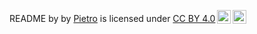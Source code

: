 <p xmlns:cc="http://creativecommons.org/ns#" xmlns:dct="http://purl.org/dc/terms/"><span property="dct:title">README by</span> by <a rel="cc:attributionURL dct:creator" property="cc:attributionName" href="https://github.com/craquep">Pietro</a> is licensed under <a href="https://creativecommons.org/licenses/by/4.0/?ref=chooser-v1" target="_blank" rel="license noopener noreferrer" style="display:inline-block;">CC BY 4.0<img style="height:22px!important;margin-left:3px;vertical-align:text-bottom;" src="https://mirrors.creativecommons.org/presskit/icons/cc.svg?ref=chooser-v1" alt=""><img style="height:22px!important;margin-left:3px;vertical-align:text-bottom;" src="https://mirrors.creativecommons.org/presskit/icons/by.svg?ref=chooser-v1" alt=""></a></p>

